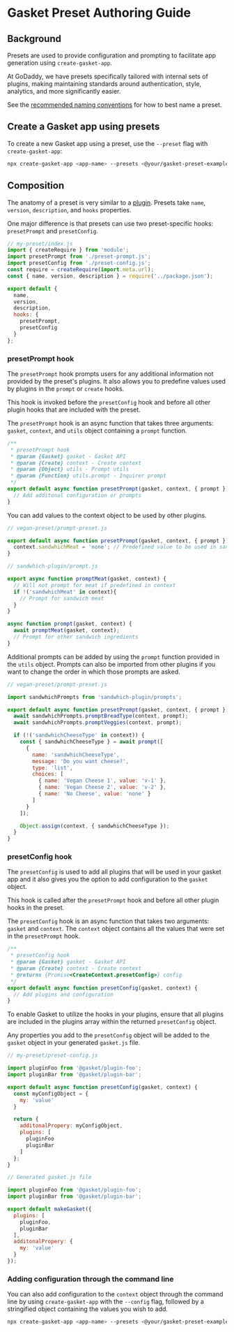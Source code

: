 # Gasket Preset Authoring Guide

## Background

Presets are used to provide configuration and prompting to facilitate app generation using `create-gasket-app`.

At GoDaddy, we have presets specifically tailored with internal sets of plugins,
making maintaining standards around authentication, style, analytics, and more
significantly easier.

See the [recommended naming conventions] for how to best name a preset.

## Create a Gasket app using presets

To create a new Gasket app using a preset, use the `--preset` flag with `create-gasket-app`:

```sh
npx create-gasket-app <app-name> --presets <@your/gasket-preset-example>
```

## Composition

The anatomy of a preset is very similar to a [plugin]. Presets take `name`, `version`, `description`, and `hooks` properties.  

One major difference is that presets can use two preset-specific hooks: `presetPrompt` and `presetConfig`.

```js
// my-preset/index.js
import { createRequire } from 'module';
import presetPrompt from './preset-prompt.js';
import presetConfig from './preset-config.js';
const require = createRequire(import.meta.url);
const { name, version, description } = require('../package.json');

export default {
  name,
  version,
  description,
  hooks: {
    presetPrompt,
    presetConfig
  }
};
```

### presetPrompt hook

The `presetPrompt` hook prompts users for any additional information not provided by the preset's plugins. It also allows you to predefine values used by plugins in the `prompt` or `create` hooks.

This hook is invoked before the `presetConfig` hook and before all other plugin hooks that are included with the preset.

The `presetPrompt` hook is an async function that takes three arguments: `gasket`, `context`, and `utils` object containing a `prompt` function.

```js
/**
 * presetPrompt hook
 * @param {Gasket} gasket - Gasket API
 * @param {Create} context - Create context
 * @param {Object} utils - Prompt utils
 * @param {Function} utils.prompt - Inquirer prompt
 */
export default async function presetPrompt(gasket, context, { prompt }) {
  // Add additonal configuration or prompts
}
```

You can add values to the context object to be used by other plugins.

```js
// vegan-preset/prompt-preset.js

export default async function presetPrompt(gasket, context, { prompt }) {
  context.sandwhichMeat = 'none'; // Predefined value to be used in sandwhich-plugin
}

// sandwhich-plugin/prompt.js

export async function promptMeat(gasket, context) {
  // Will not prompt for meat if predefined in context
  if !('sandwhichMeat' in context){
    // Prompt for sandwich meat
  }
}

async function prompt(gasket, context) {
  await promptMeat(gasket, context);
  // Prompt for other sandwich ingredients
}
```

Additional prompts can be added by using the `prompt` function provided in the `utils` object. Prompts can also be imported from other plugins if you want to change the order in which those prompts are asked.

```js
// vegan-preset/prompt-preset.js

import sandwhichPrompts from 'sandwhich-plugin/prompts';

export default async function presetPrompt(gasket, context, { prompt }) {
  await sandwhichPrompts.promptBreadType(context, prompt);
  await sandwhichPrompts.promptVeggies(context, prompt);

  if (!('sandwhichCheeseType' in context)) {
    const { sandwhichCheeseType } = await prompt([
      {
        name: 'sandwhichCheeseType',
        message: 'Do you want cheese?',
        type: 'list',
        choices: [
          { name: 'Vegan Cheese 1', value: 'v-1' },
          { name: 'Vegan Cheese 2', value: 'v-2' },
          { name: 'No Cheese', value: 'none' }
        ]
      }
    ]);

    Object.assign(context, { sandwhichCheeseType });
  }
}
```

### presetConfig hook

The `presetConfig` is used to add all plugins that will be used in your gasket app and it also gives you the option to add configuration to the `gasket` object.

This hook is called after the `presetPrompt` hook and before all other plugin hooks in the preset.

The `presetConfig` hook is an async function that takes two arguments: `gasket` and `context`. The `context` object contains all the values that were set in the `presetPrompt` hook.

```js
/**
 * presetConfig hook
 * @param {Gasket} gasket - Gasket API
 * @param {Create} context - Create context
 * @returns {Promise<CreateContext.presetConfig>} config
 */
export default async function presetConfig(gasket, context) {
  // Add plugins and configuration
}
```

To enable Gasket to utilize the hooks in your plugins, ensure that all plugins are included in the plugins array within the returned `presetConfig` object.

Any properties you add to the `presetConfig` object will be added to the `gasket` object in your generated `gasket.js` file.

```js
// my-preset/preset-config.js

import pluginFoo from '@gasket/plugin-foo';
import pluginBar from '@gasket/plugin-bar';

export default async function presetConfig(gasket, context) {
  const myConfigObject = {
    my: 'value'
  }

  return {
    additonalPropery: myConfigObject,
    plugins: [
      pluginFoo
      pluginBar
    ]
  };
}

// Generated gasket.js file

import pluginFoo from '@gasket/plugin-foo';
import pluginBar from '@gasket/plugin-bar';

export default makeGasket({
  plugins: [
    pluginFoo,
    pluginBar
  ],
  additonalPropery: {
    my: 'value'
  }
});
```

### Adding configuration through the command line

You can also add configuration to the `context` object through the command line by using `create-gasket-app` with the `--config` flag, followed by a stringified object containing the values you wish to add.

```sh
npx create-gasket-app <app-name> --presets <@your/gasket-preset-example> --config "{\"my\": \"value\"}"
```

[recommended naming conventions]: /docs/plugins.md#recommended-naming-convention
[plugin]: /docs/plugins.md
